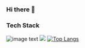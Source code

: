 ### Hi there 👋

### Tech Stack
![image]({https://img.shields.io/badge/Qt-41CD52?style=for-the-badge&logo=qt&logoColor=white})
text
<img src="{https://img.shields.io/badge/Python-FFD43B?style=for-the-badge&logo=python&logoColor=blue}" />
[![Top Langs](https://github-readme-stats.vercel.app/api/top-langs/?username=owencooke)](https://github.com/anuraghazra/github-readme-stats)
